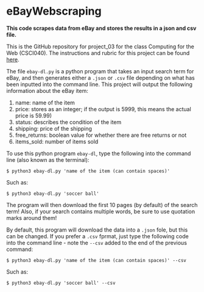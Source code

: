 # eBayWebscraping
**This code scrapes data from eBay and stores the results in a json and csv file.**

This is the GitHub repository for project_03 for the class Computing for the Web (CSCI040). The instructions and rubric for this project can be found [here](https://github.com/mikeizbicki/cmc-csci040/tree/2022fall/project_03).

The file `ebay-dl.py` is a python program that takes an input search term for eBay, and then generates either a `.json` or `.csv` file depending on what has been inputted into the command line. This project will output the following information about the eBay item:
<ol>
  <li>name: name of the item
  <li>price: stores as an integer; if the output is 5999, this means the actual price is 59.99)
  <li>status: describes the condition of the item
  <li>shipping: price of the shipping
  <li>free_returns: boolean value for whether there are free returns or not
  <li>items_sold: number of items sold
</ol>

To use this python program `ebay-dl`, type the following into the command line (also known as the terminal):
```
$ python3 ebay-dl.py 'name of the item (can contain spaces)'
```
Such as:
```
$ python3 ebay-dl.py 'soccer ball'
```

The program will then download the first 10 pages (by default) of the search term! Also, if your search contains multiple words, be sure to use quotation marks around them!

By default, this program will download the data into a `.json` fole, but this can be changed. If you prefer a `.csv` fprmat, just type the following code into the command line - note the `--csv` added to the end of the previous command: 
```
$ python3 ebay-dl.py 'name of the item (can contain spaces)' --csv
```
Such as:
```
$ python3 ebay-dl.py 'soccer ball' --csv
```

